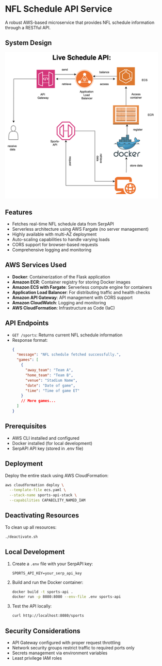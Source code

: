 # NFL Schedule API Service

A robust AWS-based microservice that provides NFL schedule information through a RESTful API.

## System Design

![System Design Diagram](/images/live_schedule_api.png)

## Features

- Fetches real-time NFL schedule data from SerpAPI
- Serverless architecture using AWS Fargate (no server management)
- Highly available with multi-AZ deployment
- Auto-scaling capabilities to handle varying loads
- CORS support for browser-based requests
- Comprehensive logging and monitoring

## AWS Services Used

- **Docker**: Containerization of the Flask application
- **Amazon ECR**: Container registry for storing Docker images
- **Amazon ECS with Fargate**: Serverless compute engine for containers
- **Application Load Balancer**: For distributing traffic and health checks
- **Amazon API Gateway**: API management with CORS support
- **Amazon CloudWatch**: Logging and monitoring
- **AWS CloudFormation**: Infrastructure as Code (IaC)

## API Endpoints

- `GET /sports`: Returns current NFL schedule information
- Response format:
  ```json
  {
    "message": "NFL schedule fetched successfully.",
    "games": [
      {
        "away_team": "Team A",
        "home_team": "Team B",
        "venue": "Stadium Name",
        "date": "Date of game",
        "time": "Time of game ET"
      }
      // More games...
    ]
  }
  ```

## Prerequisites

- AWS CLI installed and configured
- Docker installed (for local development)
- SerpAPI API key (stored in .env file)

## Deployment

Deploy the entire stack using AWS CloudFormation:

```bash
aws cloudformation deploy \
  --template-file ecs.yaml \
  --stack-name sports-api-stack \
  --capabilities CAPABILITY_NAMED_IAM
```

## Deactivating Resources

To clean up all resources:

```bash
./deactivate.sh
```

## Local Development

1. Create a `.env` file with your SerpAPI key:
   ```
   SPORTS_API_KEY=your_serp_api_key
   ```

2. Build and run the Docker container:
   ```bash
   docker build -t sports-api .
   docker run -p 8080:8080 --env-file .env sports-api
   ```

3. Test the API locally:
   ```bash
   curl http://localhost:8080/sports
   ```

## Security Considerations

- API Gateway configured with proper request throttling
- Network security groups restrict traffic to required ports only
- Secrets management via environment variables
- Least privilege IAM roles